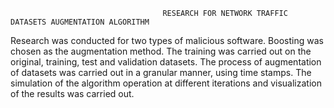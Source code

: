                                       RESEARCH FOR NETWORK TRAFFIC  DATASETS AUGMENTATION ALGORITHM
Research was conducted for two types of malicious software. Boosting was chosen as the augmentation method. The training was carried out on the original, training, test and validation datasets. The process of augmentation of datasets was carried out in a granular manner, using time stamps. The simulation of the algorithm operation at different iterations and visualization of the results was carried out.
